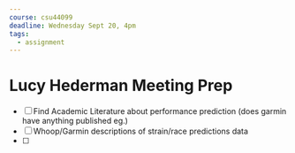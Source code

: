 ```yaml
---
course: csu44099
deadline: Wednesday Sept 20, 4pm
tags:
  - assignment
---
```

# Lucy Hederman Meeting Prep
- [ ] Find Academic Literature about performance prediction (does garmin have anything published eg.)
- [ ] Whoop/Garmin descriptions of strain/race predictions data
- [ ] 